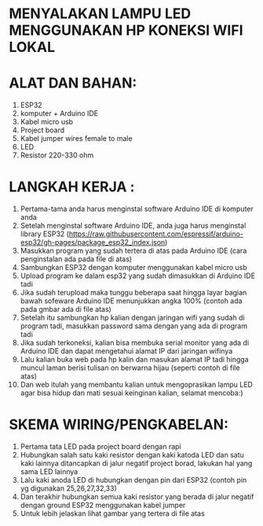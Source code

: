 # MENYALAKAN LAMPU LED MENGGUNAKAN HP KONEKSI WIFI LOKAL

# ALAT DAN BAHAN:
1. ESP32
2. komputer + Arduino IDE
3. Kabel micro usb
4. Project board
5. Kabel jumper wires female to male
6. LED
7. Resistor 220-330 ohm

# LANGKAH KERJA :
1. Pertama-tama anda harus menginstal software Arduino IDE di komputer anda
2. Setelah menginstal software Arduino IDE, anda juga harus menginstal library ESP32 (https://raw.githubusercontent.com/espressif/arduino-esp32/gh-pages/package_esp32_index.json)
3. Masukkan program yang sudah tertera di atas pada Arduino IDE (cara penginstalan ada pada file di atas)
4. Sambungkan ESP32 dengan komputer menggunakan kabel micro usb
5. Upload program  ke dalam esp32 yang sudah dimasukkan di Arduino IDE tadi
6. Jika sudah terupload maka tunggu beberapa saat hingga layar bagian bawah sofeware Arduino IDE menunjukkan angka 100% (contoh ada pada gmbar ada di file atas)
7. Setelah itu sambungkan hp kalian dengan jaringan wifi yang sudah di program tadi, masukkan password sama dengan yang ada di program tadi
8. Jika sudah terkoneksi, kalian bisa membuka serial monitor yang ada di Arduino IDE dan dapat mengetahui alamat IP dari jaringan wifinya
9. Lalu kalian buka web pada hp kalin dan masukan alamat IP tadi hingga muncul laman berisi tulisan on berwarna hijau (seperti contoh di file atas)
10. Dan web itulah yang membantu kalian untuk mengoprasikan lampu LED agar bisa hidup dan mati sesuai keinginan kalian, selamat mencoba:)

# SKEMA WIRING/PENGKABELAN:
1. Pertama tata LED pada project board dengan rapi
2. Hubungkan salah satu kaki resistor dengan kaki katoda LED dan satu kaki lainnya ditancapkan di jalur negatif project borad, lakukan hal yang sama LED lainnya
3. Lalu kaki anoda LED di hubungkan dengan pin dari ESP32 (contoh pin yg digunakan 25,26,27,32,33)
4. Dan terakhir hubungkan semua kaki resistor yang berada di jalur negatif dengan ground ESP32 menggunakan kabel jumper
5. Untuk lebih jelaskan lihat gambar yang tertera di file atas





